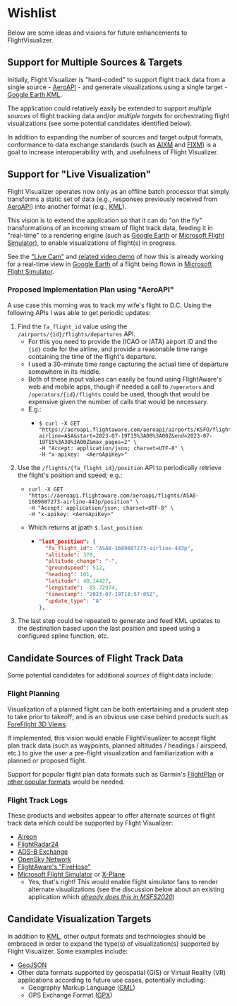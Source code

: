 # Wishlist

Below are some ideas and visions for future enhancements to FlightVisualizer. 

## Support for Multiple Sources & Targets

Initially, Flight Visualizer is "hard-coded" to support flight track data from a single
source - [AeroAPI] - and generate visualizations using a single target - [Google Earth KML].

The application could relatively easily be extended to support _multiple sources_ of flight
tracking data and/or _multiple targets_ for orchestrating flight visualizations (see some
potential candidates identified below).

In addition to expanding the number of sources and target output formats, conformance to
data exchange standards (such as [AIXM](https://www.aixm.aero/) and [FIXM](https://fixm.aero/))
is a goal to increase interoperability with, and usefulness of Flight Visualizer. 

## Support for "Live Visualization"

Flight Visualizer operates now only as an offline batch processor that simply transforms a static
set of data (e.g., responses previously received from [AeroAPI]) into another format (e.g., [KML]).

This vision is to extend the application so that it can do "on the fly" transformations of an incoming
stream of flight track data, feeding it in "real-time" to a rendering engine (such as [Google Earth] or
[Microsoft Flight Simulator]), to enable visualizations of flight(s) in progress.

See the ["Live Cam"](https://github.com/noodnik2/MSFS2020-PilotPathRecorder/blob/master/README-kmlcam.md)
and [related video demo](https://github.com/noodnik2/MSFS2020-PilotPathRecorder/blob/master/README-kmlcam-QandA.md)
of how this is already working for a real-time view in [Google Earth] of a flight being flown in 
[Microsoft Flight Simulator].

### Proposed Implementation Plan using "AeroAPI"

A use case this morning was to track my wife's flight to D.C.  Using the following APIs I was able
to get periodic updates:

1. Find the `fa_flight_id` value using the `/airports/{id}/flights/departures` API.
   - For this you need to provide the (ICAO or IATA) airport ID and the `{id}` code for the airline,
     and provide a reasonable time range containing the time of the flight's departure.
   - I used a 30-minute time range capturing the actual time of departure somewhere in its middle.
   - Both of these input values can easily be found using FlightAware's web and mobile apps, 
     though if needed a call to `/operators` and `/operators/{id}/flights` could be used,
     though that would be expensive given the number of calls that would be necessary.
   - E.g.:
     - ```shell
       $ curl -X GET "https://aeroapi.flightaware.com/aeroapi/airports/KSFO/flights/departures?airline=ASA&start=2023-07-19T15%3A00%3A00Z&end=2023-07-19T15%3A30%3A00Z&max_pages=2" \
       -H "Accept: application/json; charset=UTF-8" \
       -H "x-apikey:  <AeroApiKey>"
       ```
2. Use the `/flights/{fa_flight_id}/position` API to periodically retrieve the flight's position
   and speed; e.g.:
   - ```shell
     curl -X GET "https://aeroapi.flightaware.com/aeroapi/flights/ASA8-1689607273-airline-443p/position" \
     -H "Accept: application/json; charset=UTF-8" \
     -H "x-apikey: <AeroApiKey>"
     ```
   - Which returns at jpath `$.last_position`:
     - ```json
       "last_position": {
         "fa_flight_id": "ASA8-1689607273-airline-443p",
         "altitude": 370,
         "altitude_change": "-",
         "groundspeed": 512,
         "heading": 101,
         "latitude": 40.14427,
         "longitude": -85.72974,
         "timestamp": "2023-07-19T18:57:05Z",
         "update_type": "A"
       },
       ```
3. The last step could be repeated to generate and feed KML updates to the destination based upon
   the last position and speed using a configured spline function, etc.

## Candidate Sources of Flight Track Data

Some potential candidates for additional _sources_ of flight data include:

### Flight Planning
Visualization of a planned flight can be both entertaining and a prudent step to take prior to takeoff; and
is an obvious use case behind products such as [ForeFlight 3D Views](https://youtu.be/Fl7ubeiEB2o).

If implemented, this vision would enable FlightVisualizer to accept flight plan track data (such as 
waypoints, planned altitudes / headings / airspeed, etc.) to give the user a pre-flight visualization
and familiarization with a planned or proposed flight.

Support for popular flight plan data formats such as Garmin's [FlightPlan](https://www8.garmin.com/xmlschemas/FlightPlanv1.xsd)
or [other popular formats](https://www.littlenavmap.org/manuals/littlenavmap/release/latest/en/FLIGHTPLANFMT.html)
would be needed.

### Flight Track Logs

These products and websites appear to offer alternate sources of flight track data which could be supported
by Flight Visualizer:

- [Aireon](https://aireon.com)
- [FlightRadar24](https://www.flightradar24.com)
- [ADS-B Exchange](https://www.adsbexchange.com/)
- [OpenSky Network](https://opensky-network.org)
- [FlightAware's "FireHose"](https://flightaware.com/commercial/firehose/)
- [Microsoft Flight Simulator] or [X-Plane]
  - Yes, that's right!  This would enable flight simulator fans to render alternate visualizations
    (see the discussion below about an existing application which
    [_already does this in MSFS2020_](https://github.com/noodnik2/MSFS2020-PilotPathRecorder/blob/master/README-kmlcam.md))

## Candidate Visualization Targets

In addition to [KML], other output formats and technologies should be embraced in order to expand
the type(s) of visualization(s) supported by Flight Visualizer.  Some examples include:

- [GeoJSON](https://geojson.org/)
- Other data formats supported by geospatial (GIS) or Virtual Reality (VR) applications according to future use cases,
  potentially including:
  - Geography Markup Language ([GML])
  - GPS Exchange Format ([GPX])

[AeroAPI]: https://flightaware.com/aeroapi
[Google Earth]: https://www.google.com/earth/index.html
[KML]:https://en.wikipedia.org/wiki/Keyhole_Markup_Language
[Google Earth KML]: https://developers.google.com/kml
[Microsoft Flight Simulator]: https://www.flightsimulator.com/
[X-Plane]: https://www.x-plane.com/
[GML]: https://www.ogc.org/standard/gml/
[GPX]: https://en.wikipedia.org/wiki/GPS_Exchange_Format